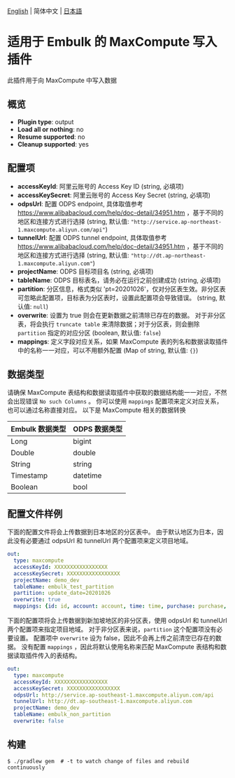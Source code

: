 [English](./README.md) | 简体中文 | [日本語](./README_ja-JP.md)

# 适用于 Embulk 的 MaxCompute 写入插件

此插件用于向 MaxCompute 中写入数据

## 概览

* **Plugin type**: output
* **Load all or nothing**: no
* **Resume supported**: no
* **Cleanup supported**: yes

## 配置项

- **accessKeyId**: 阿里云账号的 Access Key ID (string, 必填项)
- **accessKeySecret**: 阿里云账号的 Access Key Secret (string, 必填项)
- **odpsUrl**: 配置 ODPS endpoint, 具体取值参考 https://www.alibabacloud.com/help/doc-detail/34951.htm ，基于不同的地区和连接方式进行选择 (string, 默认值: `"http://service.ap-northeast-1.maxcompute.aliyun.com/api"`)
- **tunnelUrl**: 配置 ODPS tunnel endpoint, 具体取值参考 https://www.alibabacloud.com/help/doc-detail/34951.htm ，基于不同的地区和连接方式进行选择 (string, 默认值: `"http://dt.ap-northeast-1.maxcompute.aliyun.com"`)
- **projectName**: ODPS 目标项目名 (string, 必填项)
- **tableName**: ODPS 目标表名，请务必在运行之前创建成功 (string, 必填项)
- **partition**: 分区信息，格式类似 'pt=20201026'，仅对分区表生效。非分区表可忽略此配置项，目标表为分区表时，设置此配置项会导致错误。 (string, 默认值: `null`)
- **overwrite**: 设置为 true 则会在更新数据之前清除已存在的数据。 对于非分区表，将会执行 `truncate table` 来清除数据；对于分区表，则会删除 `partition` 指定的对应分区 (boolean, 默认值: `false`)
- **mappings**: 定义字段对应关系，如果 MaxCompute 表的列名和数据读取插件中的名称一一对应，可以不用额外配置 (Map of string, 默认值: `{}`)

## 数据类型
请确保 MaxCompute 表结构和数据读取插件中获取的数据结构能一一对应，不然会出现错误 `No such Columns` 。
你可以使用 `mappings` 配置项来定义对应关系，也可以通过名称直接对应。
以下是 MaxCompute 相关的数据转换

| Embulk 数据类型    |ODPS 数据类型   |
| --------         | ----- |
| Long             |bigint |
| Double           |double |
| String           |string |
| Timestamp        |datetime |
| Boolean          |bool |

## 配置文件样例

下面的配置文件将会上传数据到日本地区的分区表中。
由于默认地区为日本，因此没有必要通过 odpsUrl 和 tunnelUrl 两个配置项来定义项目地域。

```yaml
out:
  type: maxcompute
  accessKeyId: XXXXXXXXXXXXXXXXX
  accessKeySecret: XXXXXXXXXXXXXXXXX
  projectName: demo_dev
  tableName: embulk_test_partition
  partition: update_date=20201026
  overwrite: true
  mappings: {id: id, account: account, time: time, purchase: purchase, comments: comments}
```

下面的配置项将会上传数据到新加坡地区的非分区表，使用 odpsUrl 和 tunnelUrl 两个配置项来指定项目地域。
对于非分区表来说，`partition` 这个配置项没有必要设置。
配置项中 `overwrite` 设为 false，因此不会再上传之前清空已存在的数据。
没有配置 `mappings` ，因此将默认使用名称来匹配 MaxCompute 表结构和数据读取插件传入的表结构。

```yaml
out:
  type: maxcompute
  accessKeyId: XXXXXXXXXXXXXXXXX
  accessKeySecret: XXXXXXXXXXXXXXXXX
  odpsUrl: http://service.ap-southeast-1.maxcompute.aliyun.com/api
  tunnelUrl: http://dt.ap-southeast-1.maxcompute.aliyun.com
  projectName: demo_dev
  tableName: embulk_non_partition
  overwrite: false
```


## 构建

```
$ ./gradlew gem  # -t to watch change of files and rebuild continuously
```

